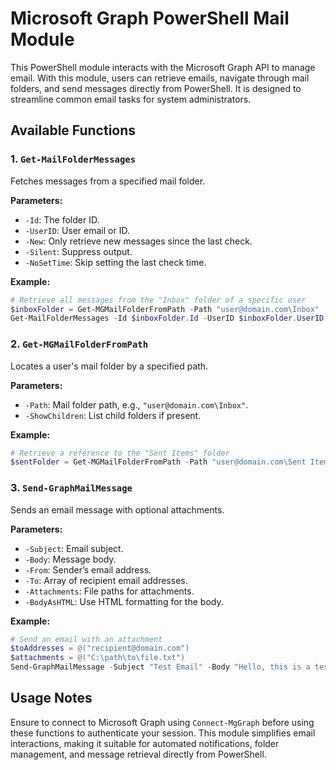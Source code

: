 
# Microsoft Graph PowerShell Mail Module
This PowerShell module interacts with the Microsoft Graph API to manage email. With this module, users can retrieve emails, navigate through mail folders, and send messages directly from PowerShell. It is designed to streamline common email tasks for system administrators.

## Available Functions

### 1. `Get-MailFolderMessages`
Fetches messages from a specified mail folder.

**Parameters:**
- `-Id`: The folder ID.
- `-UserID`: User email or ID.
- `-New`: Only retrieve new messages since the last check.
- `-Silent`: Suppress output.
- `-NoSetTime`: Skip setting the last check time.

**Example:**
```powershell
# Retrieve all messages from the "Inbox" folder of a specific user
$inboxFolder = Get-MGMailFolderFromPath -Path "user@domain.com\Inbox"
Get-MailFolderMessages -Id $inboxFolder.Id -UserID $inboxFolder.UserID
```

### 2. `Get-MGMailFolderFromPath`
Locates a user's mail folder by a specified path.

**Parameters:**
- `-Path`: Mail folder path, e.g., `"user@domain.com\Inbox"`.
- `-ShowChildren`: List child folders if present.

**Example:**
```powershell
# Retrieve a reference to the "Sent Items" folder
$sentFolder = Get-MGMailFolderFromPath -Path "user@domain.com\Sent Items"
```

### 3. `Send-GraphMailMessage`
Sends an email message with optional attachments.

**Parameters:**
- `-Subject`: Email subject.
- `-Body`: Message body.
- `-From`: Sender’s email address.
- `-To`: Array of recipient email addresses.
- `-Attachments`: File paths for attachments.
- `-BodyAsHTML`: Use HTML formatting for the body.

**Example:**
```powershell
# Send an email with an attachment
$toAddresses = @("recipient@domain.com")
$attachments = @("C:\path\to\file.txt")
Send-GraphMailMessage -Subject "Test Email" -Body "Hello, this is a test." -To $toAddresses -Attachments $attachments
```

## Usage Notes
Ensure to connect to Microsoft Graph using `Connect-MgGraph` before using these functions to authenticate your session. This module simplifies email interactions, making it suitable for automated notifications, folder management, and message retrieval directly from PowerShell.
